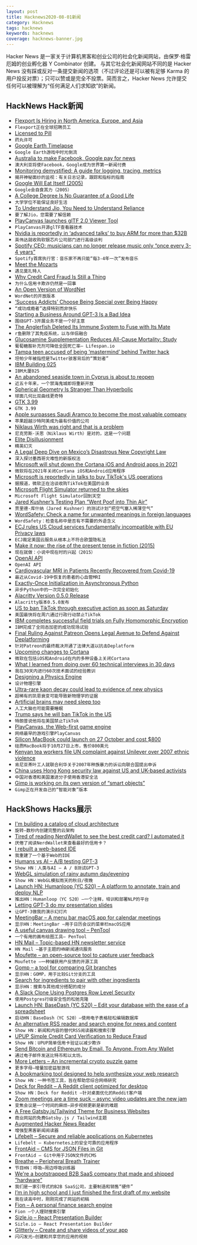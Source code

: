 ```yaml
---
layout: post
title: Hacknews2020-08-01新闻
category: Hacknews
tags: hacknews
keywords: hacknews
coverage: hacknews-banner.jpg
---
```


Hacker News 是一家关于计算机黑客和创业公司的社会化新闻网站，由保罗·格雷厄姆的创业孵化器 Y Combinator 创建。
与其它社会化新闻网站不同的是 Hacker News 没有踩或反对一条提交新闻的选项（不过评论还是可以被有足够 Karma 的用户投反对票）；只可以赞或是完全不投票。简而言之，Hacker News 允许提交任何可以被理解为“任何满足人们求知欲”的新闻。

## HackNews Hack新闻


- [Flexport Is Hiring in North America, Europe, and Asia](https://www.flexport.com/careers)
- `Flexport正在全球招聘员工`
- [Licensed to Pill](https://www.nybooks.com/daily/2020/07/21/licensed-to-pill/)
- `药丸许可`
- [Google Earth Timelapse](https://earthengine.google.com/timelapse/)
- `Google Earth游戏中时光倒流`
- [Australia to make Facebook, Google pay for news](https://www.reuters.com/article/us-australia-media-regulator/australia-to-make-facebook-google-pay-for-news-in-world-first-idUSKCN24V3UP)
- `澳大利亚将使Facebook，Google成为世界第一新闻付费`
- [Monitoring demystified: A guide for logging, tracing, metrics](https://techbeacon.com/enterprise-it/monitoring-demystified-guide-logging-tracing-metrics)
- `揭开神秘面纱的监视：有关日志记录，跟踪和指标的指南`
- [Google Will Eat Itself (2005)](https://www.gwei.org/index.php)
- `Google会自食其力（2005）`
- [A College Degree Is No Guarantee of a Good Life](https://www.theatlantic.com/family/archive/2020/07/will-going-college-make-you-happier/613729/)
- `大学学位不能保证良好生活`
- [To Understand Jio, You Need to Understand Reliance](https://diff.substack.com/p/to-understand-jio-you-need-to-understand)
- `要了解Jio，您需要了解信赖`
- [PlayCanvas launches glTF 2.0 Viewer Tool](https://blog.playcanvas.com/playcanvas-launches-gltf-2-0-viewer-tool/)
- `PlayCanvas开源glTF查看器技术`
- [Nvidia is reportedly in ‘advanced talks’ to buy ARM for more than $32B](https://www.bloomberg.com/news/articles/2020-07-31/nvidia-said-in-advanced-talks-to-buy-softbank-s-chip-company-arm)
- `英伟达就收购软银芯片公司部门进行高级谈判`
- [Spotify CEO: musicians can no longer release music only “once every 3-4 years”](https://www.thefader.com/2020/07/30/spotify-ceo-daniel-ek-says-working-musicians-can-no-longer-release-music-only-once-every-three-to-four-years)
- `Spotify首席执行官：音乐家不再只能“每3-4年一次”发布音乐`
- [Meet the Mozarts](https://spectator.us/meet-mozart-letters/)
- `遇见莫扎特人`
- [Why Credit Card Fraud Is Still a Thing](https://krebsonsecurity.com/2020/07/heres-why-credit-card-fraud-is-still-a-thing/)
- `为什么信用卡欺诈仍然是一回事`
- [An Open Version of WordNet](https://en-word.net/)
- `WordNet的开放版本`
- [‘Success Addicts’ Choose Being Special over Being Happy](https://www.theatlantic.com/family/archive/2020/07/why-success-wont-make-you-happy/614731/)
- `“成功成瘾者”选择特别而非快乐`
- [Starting a Business Around GPT-3 Is a Bad Idea](https://www.allencheng.com/starting-a-business-around-gpt-3-is-a-bad-idea/)
- `围绕GPT-3开展业务不是一个好主意`
- [The Anglerfish Deleted Its Immune System to Fuse with Its Mate](https://www.wired.com/story/the-anglerfish-deleted-its-immune-system-to-fuse-with-its-mate/)
- `r鱼删除了其免疫系统，以与伴侣融合`
- [Glucosamine Supplementation Reduces All-Cause Mortality: Study](https://www.lifespan.io/news/glucosamine-supplementation-reduces-all-cause-mortality/)
- `葡萄糖胺补充剂可降低全因死亡率– Lifespan.io`
- [Tampa teen accused of being ‘mastermind’ behind Twitter hack](https://www.wfla.com/news/hillsborough-county/tampa-teen-accused-of-being-mastermind-behind-twitter-hack-that-targeted-high-profile-accounts/)
- `坦帕少年被指控是Twitter骇客背后的“策划者”`
- [IBM Building 025](https://www.atlasobscura.com/places/ibm-building-025)
- `IBM大厦025`
- [An abandoned seaside town in Cyprus is about to reopen](https://www.messynessychic.com/2020/07/29/seaside-ghost-town-the-abandoned-millionaires-resort/)
- `近五十年来，一个禁海鬼城即将重新开放`
- [Spherical Geometry Is Stranger Than Hyperbolic](https://www.youtube.com/watch?v=yY9GAyJtuJ0)
- `球面几何比双曲线更奇特`
- [GTK 3.99](https://blog.gtk.org/2020/07/31/gtk-3-99/)
- `GTK 3.99`
- [Apple surpasses Saudi Aramco to become the most valuable company](https://www.cnbc.com/2020/07/31/apple-surpasses-saudi-aramco-to-become-worlds-most-valuable-company.html)
- `苹果超越沙特阿美成为最有价值的公司`
- [Niklaus Wirth was right and that is a problem](https://bowero.nl/blog/2020/07/31/niklaus-wirth-was-right-and-that-is-a-problem/)
- `尼克劳斯·沃思（Niklaus Wirth）是对的，这是一个问题`
- [Elite Disillusionment](https://saffronhuang.com/post/elite-disillusionment/)
- `精英幻灭`
- [A Legal Deep Dive on Mexico’s Disastrous New Copyright Law](https://www.eff.org/deeplinks/2020/07/legal-deep-dive-mexicos-disastrous-new-copyright-law)
- `深入探讨墨西哥灾难性的新版权法`
- [Microsoft will shut down the Cortana iOS and Android apps in 2021](https://www.engadget.com/cortana-shutdown-harman-kardon-invoke-ios-android-191700426.html)
- `微软将在2021年关闭Cortana iOS和Android应用程序`
- [Microsoft is reportedly in talks to buy TikTok's US operations](https://www.businessinsider.com/microsoft-tiktok-donald-trump-bytedance-2020-7)
- `据报道，微软正在洽谈收购TikTok在美国的业务`
- [Microsoft Flight Simulator returned to the skies](https://www.theverge.com/21347809/microsoft-flight-simulator-2020-preview-interview-hands-on)
- `Microsoft Flight Simulator回到天空`
- [Jared Kushner’s Testing Plan “Went Poof into Thin Air”](https://www.vanityfair.com/news/2020/07/how-jared-kushners-secret-testing-plan-went-poof-into-thin-air)
- `贾里德·库什纳（Jared Kushner）的测试计划“把空气塞入稀薄空气”`
- [WordSafety: Check a name for unwanted meanings in foreign languages](http://wordsafety.com/)
- `WordSafety：检查名称中是否有不需要的外语含义`
- [ECJ rules US Cloud services fundamentally incompatible with EU Privacy laws](https://nextcloud.com/blog/breaking-news-ecj-rules-us-cloud-services-fundamentally-incompatible-with-eu-privacy-laws/)
- `ECJ裁定美国云服务从根本上不符合欧盟隐私法`
- [Make it now: the rise of the present tense in fiction (2015)](https://www.theguardian.com/books/2015/nov/21/rise-of-the-present-tense-in-fiction-hilary-mantel)
- `现在就做：小说中现在时的兴起（2015）`
- [OpenAI API](https://openai.com/blog/openai-api/)
- `OpenAI API`
- [Cardiovascular MRI in Patients Recently Recovered from Covid-19](https://jamanetwork.com/journals/jamacardiology/fullarticle/2768916)
- `最近从Covid-19中恢复的患者的心血管MRI`
- [Exactly-Once Initialization in Asynchronous Python](https://nullprogram.com/blog/2020/07/30/)
- `异步Python中的一次完全初始化`
- [Alacritty Version 0.5.0 Release](https://blog.christianduerr.com/alacritty_0_5_0_announcement.html)
- `Alacritty版本0.5.0发布`
- [US to ban TikTok through executive action as soon as Saturday](https://www.cnbc.com/2020/07/31/trump-says-he-will-ban-tiktok-through-executive-action-as-soon-as-saturday.html)
- `美国最快将在周六通过行政行动禁止TikTok`
- [IBM completes successful field trials on Fully Homomorphic Encryption](https://arstechnica.com/gadgets/2020/07/ibm-completes-successful-field-trials-on-fully-homomorphic-encryption/)
- `IBM完成了全同态加密的成功现场试验`
- [Final Ruling Against Patreon Opens Legal Avenue to Defend Against Deplatforming](https://reclaimthenet.org/final-ruling-patreon-owen-benjamin-injunction-denied/)
- `针对Patreon的最终裁决开通了法律大道以抗击Deplatform`
- [Upcoming changes to Cortana](https://support.microsoft.com/en-us/help/4575625/upcoming-changes-to-cortana)
- `微软在包括iOS和Android在内的多种设备上关闭Cortana`
- [What I learned from doing over 60 technical interviews in 30 days](https://meekg33k.dev/what-i-learned-from-doing-60-technical-interviews-in-30-days-ckda9sn7s00iftss13b0wd0ky)
- `我在30天内进行60次技术面试的经验教训`
- [Designing a Physics Engine](https://blog.winter.dev/2020/designing-a-physics-engine/)
- `设计物理引擎`
- [Ultra-rare kaon decay could lead to evidence of new physics](https://phys.org/news/2019-09-ultra-rare-kaon-evidence-physics.html)
- `超稀有的凯恩衰变可能导致新物理学的证据`
- [Artificial brains may need sleep too](https://www.lanl.gov/discover/news-release-archive/2020/June/0608-artificial-brains.php)
- `人工大脑也可能需要睡眠`
- [Trump says he will ban TikTok in the US](https://www.bbc.co.uk/news/world-us-canada-53619287)
- `特朗普说他将在美国禁止TikTok`
- [PlayCanvas, the Web-first game engine](https://playcanvas.com/)
- `网络最早的游戏引擎PlayCanvas`
- [Silicon MacBook could launch on 27 October and cost $800](https://www.macworld.co.uk/news/mac/silicon-macbook-could-launch-on-27-october-cost-800-3793534/)
- `硅质MacBook将于10月27日上市，售价800美元`
- [Kenyan tea workers file UN complaint against Unilever over 2007 ethnic violence](https://www.theguardian.com/global-development/2020/aug/01/kenyan-tea-workers-file-un-complaint-against-unilever-over-2007-ethnic-violence)
- `肯尼亚茶叶工人就联合利华关于2007年种族暴力的诉讼向联合国提出申诉`
- [China uses Hong Kong security law against US and UK-based activists](https://www.theguardian.com/world/2020/jul/31/china-hong-kong-security-law-american-citizen-exiles)
- `中国对香港和美国激进分子使用香港安全法`
- [Gimp is working on its own version of “smart objects”](https://daviesmediadesign.com/gimp-is-quietly-working-on-its-own-version-of-smart-objects-and-its-just-as-good-as-photoshops/)
- `Gimp正在开发自己的“智能对象”版本`


## HackShows Hacks展示

- [ I'm building a catalog of cloud architecture](https://getrevolv.com)
- `旋转–数秒内创建完整的云架构`
- [ Tired of reading NerdWallet to see the best credit card? I automated it](https://savewithtrove.com/)
- `厌倦了阅读NerdWallet来查看最好的信用卡？`
- [ I rebuilt a web-based IDE](https://www.atheos.io/)
- `我重建了一个基于Web的IDE`
- [ Humans vs AI – A/B testing GPT-3](https://vwo.com/ab-testing-openai-gpt-3/)
- `Show HN：人类与AI – A / B测试GPT-3`
- [ WebGL simulation of rainy autumn day/evening](https://pluvoir.netlify.app/index.html)
- `Show HN：WebGL模拟雨天的秋日/夜晚`
- [Launch HN: Humanloop (YC S20) – A platform to annotate, train and deploy NLP](item?id=23987353)
- `推出HN：Humanloop（YC S20）–一个注释，培训和部署NLP的平台`
- [ Letting GPT-3 do my presentation slides](https://twitter.com/nutanc/status/1288517555754110977)
- `让GPT-3做我的演示幻灯片`
- [ MeetingBar – A menu bar macOS app for calendar meetings](https://github.com/leits/MeetingBar)
- `显示HN：MeetingBar –用于日历会议的菜单栏macOS应用`
- [ A useful canvas drawing tool – PenTool](https://github.com/mengshukeji/PenTool)
- `一个有用的画布绘图工具– PenTool`
- [ HN Mail – Topic-based HN newsletter service](https://hnmail.io/)
- `HN Mail –基于主题的HN新闻通讯服务`
- [ Moufette – an open-source tool to capture user feedback](https://github.com/moufette-tools/moufette)
- `Moufette –一种捕获用户反馈的开源工具`
- [ Gomp – a tool for comparing Git branches](https://github.com/MarkForged/GOMP)
- `显示HN：GOMP，用于比较Git分支的工具`
- [ Search for ingredients to pair with other ingredients](https://www.kulinarian.com/flavor-pairings/)
- `显示HN：搜索与其他成分搭配的成分`
- [ A Slack Clone Using Postgres Row Level Security](https://github.com/supabase/supabase/blob/master/examples/slack-clone/README.md)
- `使用Postgres行级安全性的松弛克隆`
- [Launch HN: BaseDash (YC S20) – Edit your database with the ease of a spreadsheet](item?id=23999124)
- `启动HN：BaseDash（YC S20）–使用电子表格轻松编辑数据库`
- [ An alternative RSS reader and search engine for news and content](https://newsandrumors.com/)
- `Show HN：新闻和内容的替代RSS阅读器和搜索引擎`
- [ UPUP Simple Credit Card Verification to Reduce Fraud](https://www.upupapp.io)
- `Show HN：UPUP简单信用卡验证以减少欺诈`
- [ Send Bitcoin and Ethereum by Email. To Anyone. From Any Wallet](https://chainsfr.com)
- `通过电子邮件发送比特币和以太坊。`
- [ More Letters – An incremental crypto puzzle game](https://github.com/f-prime/MoreLetters)
- `更多字母–增量加密益智游戏`
- [ A bookmarking tool designed to help synthesize your web research](https://klobie.com)
- `Show HN：一种书签工具，旨在帮助您综合网络研究`
- [ Deck for Reddit – A Reddit client optimized for desktop](https://rdddeck.com)
- `Show HN：Deck for Reddit –针对桌面优化的Reddit客户端`
- [ Zoom meetings are a time suck – async video updates are the new jam](https://grapevine.team/launch)
- `变焦会议是一个时间的麻烦–异步视频更新是新的难题`
- [ A Free Gatsby.js/Tailwind Theme for Business Websites](https://planflow.dev/free-themes)
- `商业网站的免费Gatsby.js / Tailwind主题`
- [ Augmented Hacker News Reader](https://hacker-news.news/)
- `增强型黑客新闻阅读器`
- [ Lifebelt – Secure and reliable applications on Kubernetes](https://lifebelt.dev/#/changelog)
- `Lifebelt – Kubernetes上的安全可靠的应用程序`
- [ FrontAid – CMS for JSON Files in Git](https://frontaid.io/)
- `FrontAid – Git中用于JSON文件的CMS`
- [ Breathe – Peripheral Breath Trainer](https://github.com/filipeisho/breathe/)
- `节目HN：呼吸–周边呼吸训练器`
- [ We're a bootstrapped B2B SaaS company that made and shipped “hardware”](https://www.watercoolertrivia.com/blog/trophies)
- `我们是一家引导式的B2B SaaS公司，主要制造和销售“硬件”`
- [ I’m in high school and I just finished the first draft of my website](https://imladenov.org)
- `我在读高中时，刚刚完成了网站的初稿`
- [ Fion – A personal finance search engine](https://www.fion.co/)
- `Fion –个人理财搜索引擎`
- [ Sizle.io – React Presentation Builder](https://sizle.io/presentations/)
- `Sizle.io – React Presentation Builder`
- [ Glitterly – Create and share videos of your app](https://glitterly.app)
- `闪闪发光–创建和共享您的应用的视频`

